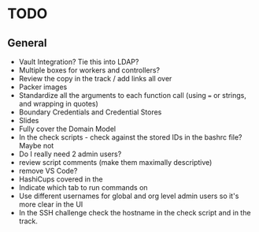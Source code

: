 # TODO

## General

- Vault Integration? Tie this into LDAP?
- Multiple boxes for workers and controllers?
- Review the copy in the track / add links all over
- Packer images
- Standardize all the arguments to each function call (using `=` or strings, and wrapping in quotes)
- Boundary Credentials and Credential Stores
- Slides
- Fully cover the Domain Model
- In the check scripts - check against the stored IDs in the bashrc file? Maybe not
- Do I really need 2 admin users?
- review script comments (make them maximally descriptive)
- remove VS Code?
- HashiCups covered in the
- Indicate which tab to run commands on
- Use different usernames for global and org level admin users so it's more clear in the UI
- In the SSH challenge check the hostname in the check script and in the track.
